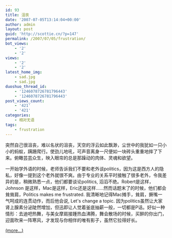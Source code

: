 ```yaml
---
id: 93
title: 沮丧
date: '2007-07-05T13:14:04+00:00'
author: admin
layout: post
guid: 'http://scottie.cn/?p=147'
permalink: /2007/07/05/frustration/
bot_views:
    - '2'
    - '2'
views:
    - '2'
    - '2'
latest_home_img:
    - sad.jpg
    - sad.jpg
duoshuo_thread_id:
    - '1246078726781796443'
    - '1246078726781796443'
post_views_count:
    - '421'
    - '421'
categories:
    - 相对无语
tags:
    - frustration
---
```


突然自己很沮丧，难以名状的沮丧，天空的浮云如此飘渺，尘世中的我犹如一只小小的蚂蚁，蹒跚爬行。使劲儿地吼，可声音离身一尺便如一块砖头重重地摔了下来。俯瞰芸芸众生，映入眼帘的总是那躁动的肉体、灵魂和欲望。

一开始学外语的时候，老师告诉我们不要和老外谈politics，因为这是西方人的隐私，好像一提到这个老外就很不爽。由于专业的关系平时接触了很多老外，令我差异的是，稍微熟悉一点，他们都要谈论politics, 滔滔不绝。Robert是这样，Johnson 是这样，Mac是这样，Eric还是这样......然而话题末了的时候，他们都会耸耸肩，Politics makes me frustrated. 我清晰地记得Mac摊手，耸肩，撅嘴一气呵成的连贯动作，而后他会说, Let's change a topic. 因为politics虽然让大家肾上腺素分泌陡然增加，但迅即让人觉着釜底抽薪一般，一切都是P话。好似一种情形：去迪吧热舞，与美女摩肩接踵热血沸腾，舞会散场的时候，买醉的你出门，迎面吹来一阵寒风，才发现与你相伴的唯有影子，虽然它拉得好长。

 [<span aria-label="Continue reading 沮丧">(more…)</span>](http://farbank.net/2007/07/05/frustration/#more-93)